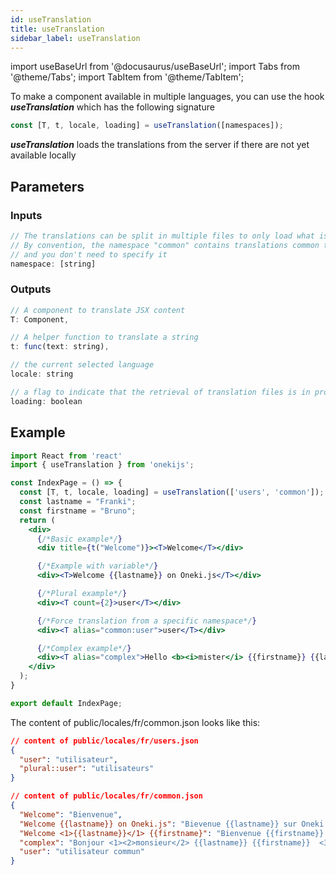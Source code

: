 ```yaml
---
id: useTranslation
title: useTranslation
sidebar_label: useTranslation
---
```

import useBaseUrl from '@docusaurus/useBaseUrl';
import Tabs from '@theme/Tabs';
import TabItem from '@theme/TabItem';

To make a component available in multiple languages, you can use the hook ***useTranslation*** which has the following signature

```javascript
const [T, t, locale, loading] = useTranslation([namespaces]);
```

***useTranslation*** loads the translations from the server if there are not yet available locally

## Parameters
### Inputs
```javascript
// The translations can be split in multiple files to only load what is needed
// By convention, the namespace "common" contains translations common to any pages
// and you don't need to specify it
namespace: [string]
```

### Outputs
```javascript
// A component to translate JSX content
T: Component,

// A helper function to translate a string
t: func(text: string),

// the current selected language
locale: string

// a flag to indicate that the retrieval of translation files is in progress
loading: boolean
```

## Example

```jsx
import React from 'react'
import { useTranslation } from 'onekijs';

const IndexPage = () => {
  const [T, t, locale, loading] = useTranslation(['users', 'common']);
  const lastname = "Franki";
  const firstname = "Bruno";
  return (
    <div>
      {/*Basic example*/}
      <div title={t("Welcome")}><T>Welcome</T></div>

      {/*Example with variable*/}
      <div><T>Welcome {{lastname}} on Oneki.js</T></div>

      {/*Plural example*/}
      <div><T count={2}>user</T></div>

      {/*Force translation from a specific namespace*/}
      <div><T alias="common:user">user</T></div>

      {/*Complex example*/}
      <div><T alias="complex">Hello <b><i>mister</i> {{firstname}} {{lastname}} <i>male</i></b> <u>address</u> <span title={t("Welcome")}>Welcome</span></T></div>
    </div>
  );
}

export default IndexPage;

```

The content of public/locales/fr/common.json looks like this:

```json
// content of public/locales/fr/users.json
{
  "user": "utilisateur",
  "plural::user": "utilisateurs"
}

// content of public/locales/fr/common.json
{
  "Welcome": "Bienvenue",
  "Welcome {{lastname}} on Oneki.js": "Bievenue {{lastname}} sur Oneki.js",
  "Welcome <1>{{lastname}}</1> {{firstname}": "Bienvenue {{firstname}} <1>{{lastname}}</1>",
  "complex": "Bonjour <1><2>monsieur</2> {{lastname}} {{firstname}}  <3>masculin</3></1> <4>adresse</4> <5>Bienvenue</5>",
  "user": "utilisateur commun"
}
```
